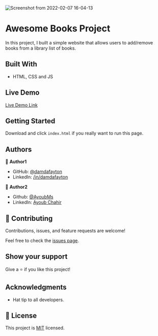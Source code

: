 ![Screenshot from 2022-02-07 16-04-13](https://user-images.githubusercontent.com/95053734/152814165-3128bb67-47e0-4310-b1dc-7f92d55262ca.png)



# Awesome Books Project

In this project, I built a simple website that allows users to add/remove books from a library list of books.


## Built With

- HTML, CSS and JS


## Live Demo

[Live Demo Link](https://)


## Getting Started

Download and click `index.html` if you really want to run this page.



## Authors

👤 **Author1**

- GitHub: [@damdafayton](https://github.com/damdafayton)
- LinkedIn: [/in/damdafayton](https://linkedin.com/in/damdafayton)


👤 **Author2**

- Github: [@AyoubMs](https://github.com/AyoubMs)
- LinkedIn: [Ayoub Chahir](https://www.linkedin.com/in/ayoub-chahir/)


## 🤝 Contributing

Contributions, issues, and feature requests are welcome!

Feel free to check the [issues page](../../issues/).


## Show your support

Give a ⭐️ if you like this project!


## Acknowledgments

- Hat tip to all developers.


## 📝 License

This project is [MIT](./MIT.md) licensed.
